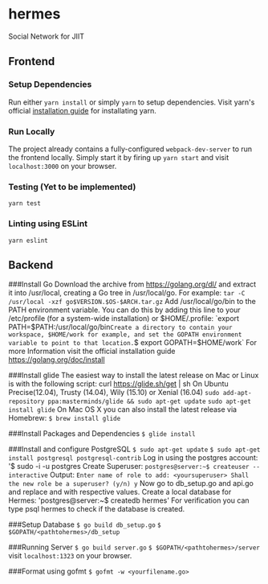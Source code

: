 # hermes
Social Network for JIIT

## Frontend

### Setup Dependencies
Run either `yarn install` or simply `yarn` to setup dependencies. Visit yarn's official [installation guide](https://yarnpkg.com/en/docs/install) for installating yarn.

### Run Locally
The project already contains a fully-configured `webpack-dev-server` to run the frontend locally. Simply start it by firing up `yarn start` and visit `localhost:3000` on your browser.

### Testing (Yet to be implemented)
`yarn test`

### Linting using ESLint
`yarn eslint`

## Backend

###Install Go
Download the archive from https://golang.org/dl/ and extract it into /usr/local, creating a Go tree in /usr/local/go. For example:
`tar -C /usr/local -xzf go$VERSION.$OS-$ARCH.tar.gz`
Add /usr/local/go/bin to the PATH environment variable. You can do this by adding this line to your /etc/profile (for a system-wide installation) or $HOME/.profile:
`export PATH=$PATH:/usr/local/go/bin`
Create a directory to contain your workspace, $HOME/work for example, and set the GOPATH environment variable to point to that location.
`$ export GOPATH=$HOME/work`
For more Information visit the official installation guide https://golang.org/doc/install

###Install glide
The easiest way to install the latest release on Mac or Linux is with the following script:
curl https://glide.sh/get | sh
On Ubuntu Precise(12.04), Trusty (14.04), Wily (15.10) or Xenial (16.04)
`sudo add-apt-repository ppa:masterminds/glide && sudo apt-get update`
`sudo apt-get install glide`
On Mac OS X you can also install the latest release via Homebrew:
`$ brew install glide`

###Install Packages and Dependencies
`$ glide install`

###Install and configure PostgreSQL
`$ sudo apt-get update`
`$ sudo apt-get install postgresql postgresql-contrib`
Log in using the postgres account:
'$ sudo -i -u postgres
Create Superuser:
`postgres@server:~$ createuser --interactive`
Output:
`Enter name of role to add: <yoursuperuser>
Shall the new role be a superuser? (y/n) y`
Now go to db_setup.go and api.go and replace <yoursuperuser> and <yoursudopassword> with respective values.
Create a local database for Hermes:
'postgres@server:~$ createdb hermes'
For verification you can type psql hermes to check if the database is created.

###Setup Database
`$ go build db_setup.go`
`$ $GOPATH/<pathtohermes>/db_setup`

###Running Server
`$ go build server.go`
`$ $GOPATH/<pathtohermes>/server`
visit `localhost:1323` on your browser.

###Format using gofmt
`$ gofmt -w <yourfilename.go>`
